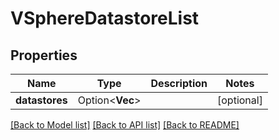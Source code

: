 # VSphereDatastoreList

## Properties

Name | Type | Description | Notes
------------ | ------------- | ------------- | -------------
**datastores** | Option<**Vec<String>**> |  | [optional]

[[Back to Model list]](../README.md#documentation-for-models) [[Back to API list]](../README.md#documentation-for-api-endpoints) [[Back to README]](../README.md)


